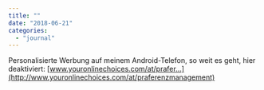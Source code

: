 ```yaml
---
title: ""
date: "2018-06-21"
categories: 
  - "journal"
---
```


Personalisierte Werbung auf meinem Android-Telefon, so weit es geht, hier deaktiviert: [www.youronlinechoices.com/at/prafer...](http://www.youronlinechoices.com/at/praferenzmanagement)
